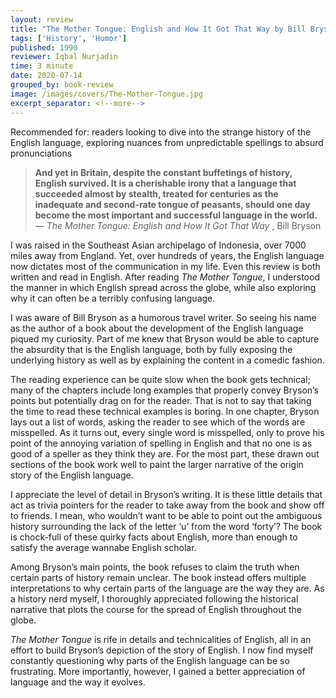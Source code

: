 ```yaml
---
layout: review
title: "The Mother Tongue: English and How It Got That Way by Bill Bryson"
tags: ['History', 'Humor']
published: 1990
reviewer: Iqbal Nurjadin
time: 3 minute
date: 2020-07-14
grouped_by: book-review
image: /images/covers/The-Mother-Tongue.jpg
excerpt_separator: <!--more-->
---
```


Recommended for: readers looking to dive into the strange history of the English language, exploring nuances from unpredictable spellings to absurd pronunciations
<!--more-->

> **And yet in Britain, despite the constant buffetings of history, English survived. It is a cherishable irony that a language that succeeded almost by stealth, treated for centuries as the inadequate and second-rate tongue of peasants, should one day become the most important and successful language in the world.**
> — _The Mother Tongue: English and How It Got That Way_ , Bill Bryson

I was raised in the Southeast Asian archipelago of Indonesia, over 7000 miles away from England. Yet, over hundreds of years, the English language now dictates most of the communication in my life. Even this review is both written and read in English. After reading _The Mother Tongue_, I understood the manner in which English spread across the globe, while also exploring why it can often be a terribly confusing language.

I was aware of Bill Bryson as a humorous travel writer. So seeing his name as the author of a book about the development of the English language piqued my curiosity. Part of me knew that Bryson would be able to capture the absurdity that is the English language, both by fully exposing the underlying history as well as by explaining the content in a comedic fashion.

The reading experience can be quite slow when the book gets technical; many of the chapters include long examples that properly convey Bryson’s points but potentially drag on for the reader. That is not to say that taking the time to read these technical examples is boring. In one chapter, Bryson lays out a list of words, asking the reader to see which of the words are misspelled. As it turns out, every single word is misspelled, only to prove his point of the annoying variation of spelling in English and that no one is as good of a speller as they think they are. For the most part, these drawn out sections of the book work well to paint the larger narrative of the origin story of the English language.

I appreciate the level of detail in Bryson’s writing. It is these little details that act as trivia pointers for the reader to take away from the book and show off to friends. I mean, who wouldn’t want to be able to point out the ambiguous history surrounding the lack of the letter ‘u’ from the word ‘forty’? The book is chock-full of these quirky facts about English, more than enough to satisfy the average wannabe English scholar.

Among Bryson’s main points, the book refuses to claim the truth when certain parts of history remain unclear. The book instead offers multiple interpretations to why certain parts of the language are the way they are. As a history nerd myself, I thoroughly appreciated following the historical narrative that plots the course for the spread of English throughout the globe.

_The Mother Tongue_ is rife in details and technicalities of English, all in an effort to build Bryson’s depiction of the story of English. I now find myself constantly questioning why parts of the English language can be so frustrating. More importantly, however, I gained a better appreciation of language and the way it evolves.

